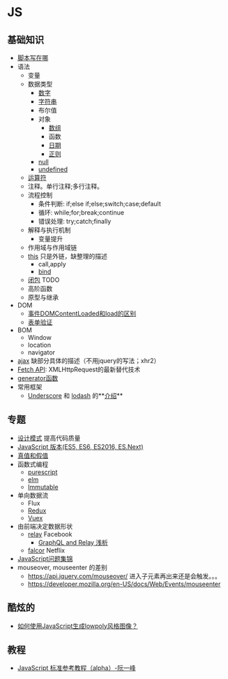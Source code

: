 # JS
## 基础知识
* [脚本写在哪](place.md)
* 语法
  * 变量
  * 数据类型
    * [数字](grammar/number)
    * [字符串](grammar/string)
    * 布尔值
    * 对象
      * [数组](grammar/array)
      * 函数
      * [日期](grammar/date)
      * [正则](grammar/regex)
    * [null](https://developer.mozilla.org/en-US/docs/Web/JavaScript/Reference/Global_Objects/null)
    * [undefined](https://developer.mozilla.org/en-US/docs/Web/JavaScript/Reference/Global_Objects/undefined)
  * [运算符](grammar/operator)
  * 注释。单行注释;多行注释。
  * 流程控制
    * 条件判断: if;else if;else;switch;case;default
    * 循环: while;for;break;continue
    * 错误处理: try;catch;finally
  * 解释与执行机制
    * 变量提升
  * 作用域与作用域链
  * [this](http://www.cnblogs.com/Wayou/p/all-this.html) 只是外链，缺整理的描述
    - call,apply
    - [bind](grammar/this/bind)
  * [闭包](closure) TODO
  * 高阶函数
  * 原型与继承
* DOM
  * [事件DOMContentLoaded和load的区别](dom-content-loaded-vs-load.md)
  * [表单验证](valid-input)
* BOM
  * Window
  * location
  * navigator
* [ajax](ajax.md) 缺部分具体的描述（不用jquery的写法；xhr2）
* [Fetch API](fetch-api): XMLHttpRequest的最新替代技术
* [generator函数](generator)
* 常用框架
  * [Underscore](http://underscorejs.org/) 和 [lodash](https://lodash.com/) 的**[介绍](underscore-and-lodash)**

## 专题
* [设计模式](pattern) 提高代码质量
* [JavaScript 版本(ES5, ES6, ES2016, ES.Next)](ECMAScript)
* [真值和假值](truey-falsey)
* 函数式编程
  * [purescript](http://www.purescript.org/)
  * [elm](http://elm-lang.org/)
  * [Immutable](https://facebook.github.io/immutable-js/)
* 单向数据流
  * Flux
  * [Redux](http://redux.js.org/)
  * [Vuex](https://github.com/vuejs/vuex)
* 由前端决定数据形状
  * [relay](https://github.com/facebook/relay) Facebook
    * [GraphQL and Relay 浅析](http://zhuanlan.zhihu.com/purerender/20638731)
  * [falcor](https://github.com/Netflix/falcor) Netflix
* [JavaScript问题集锦](https://github.com/creeperyang/blog/issues/2)
* mouseover,  mouseenter  的差别
  * https://api.jquery.com/mouseover/ 进入子元素再出来还是会触发。。。
  * https://developer.mozilla.org/en-US/docs/Web/Events/mouseenter

## 酷炫的
* [如何使用JavaScript生成lowpoly风格图像？](https://www.zhihu.com/question/29856775)

## 教程
* [JavaScript 标准参考教程（alpha）-阮一峰](http://javascript.ruanyifeng.com/)
